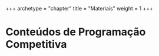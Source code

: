 +++
archetype = "chapter"
title = "Materiais"
weight = 1
+++

# Conteúdos de Programação Competitiva